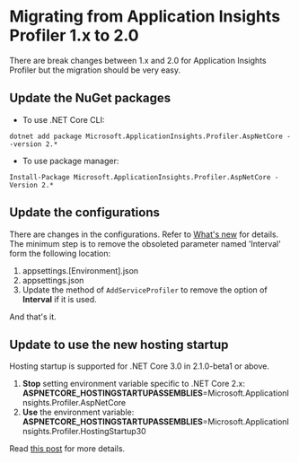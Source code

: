 # Migrating from Application Insights Profiler 1.x to 2.0

There are break changes between 1.x and 2.0 for Application Insights Profiler but the migration should be very easy.

## Update the NuGet packages

* To use .NET Core CLI:

```shell
dotnet add package Microsoft.ApplicationInsights.Profiler.AspNetCore --version 2.*
```

* To use package manager:

```shell
Install-Package Microsoft.ApplicationInsights.Profiler.AspNetCore -Version 2.*
```

## Update the configurations

There are changes in the configurations. Refer to [What's new](./WhatIsNew2_0#New_customization_options) for details. The minimum step is to remove the obsoleted parameter named 'Interval' form the following location:

1. appsettings.[Environment].json
1. appsettings.json
1. Update the method of `AddServiceProfiler` to remove the option of **Interval** if it is used.

And that's it.

## Update to use the new hosting startup

Hosting startup is supported for .NET Core 3.0 in 2.1.0-beta1 or above.

1. **Stop** setting environment variable specific to .NET Core 2.x: **ASPNETCORE_HOSTINGSTARTUPASSEMBLIES**=Microsoft.ApplicationInsights.Profiler.AspNetCore
2. **Use** the environment variable: **ASPNETCORE_HOSTINGSTARTUPASSEMBLIES**=Microsoft.ApplicationInsights.Profiler.HostingStartup30

Read [this post](../examples/HostingStartupCLR3/Readme.md) for more details.
